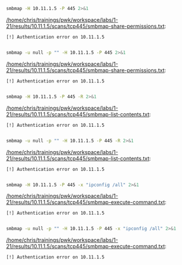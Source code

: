 ```bash
smbmap -H 10.11.1.5 -P 445 2>&1
```

[/home/chris/trainings/pwk/workspace/labs/1-21/results/10.11.1.5/scans/tcp445/smbmap-share-permissions.txt](file:///home/chris/trainings/pwk/workspace/labs/1-21/results/10.11.1.5/scans/tcp445/smbmap-share-permissions.txt):

```
[!] Authentication error on 10.11.1.5


```
```bash
smbmap -u null -p "" -H 10.11.1.5 -P 445 2>&1
```

[/home/chris/trainings/pwk/workspace/labs/1-21/results/10.11.1.5/scans/tcp445/smbmap-share-permissions.txt](file:///home/chris/trainings/pwk/workspace/labs/1-21/results/10.11.1.5/scans/tcp445/smbmap-share-permissions.txt):

```
[!] Authentication error on 10.11.1.5


```
```bash
smbmap -H 10.11.1.5 -P 445 -R 2>&1
```

[/home/chris/trainings/pwk/workspace/labs/1-21/results/10.11.1.5/scans/tcp445/smbmap-list-contents.txt](file:///home/chris/trainings/pwk/workspace/labs/1-21/results/10.11.1.5/scans/tcp445/smbmap-list-contents.txt):

```
[!] Authentication error on 10.11.1.5


```
```bash
smbmap -u null -p "" -H 10.11.1.5 -P 445 -R 2>&1
```

[/home/chris/trainings/pwk/workspace/labs/1-21/results/10.11.1.5/scans/tcp445/smbmap-list-contents.txt](file:///home/chris/trainings/pwk/workspace/labs/1-21/results/10.11.1.5/scans/tcp445/smbmap-list-contents.txt):

```
[!] Authentication error on 10.11.1.5


```
```bash
smbmap -H 10.11.1.5 -P 445 -x "ipconfig /all" 2>&1
```

[/home/chris/trainings/pwk/workspace/labs/1-21/results/10.11.1.5/scans/tcp445/smbmap-execute-command.txt](file:///home/chris/trainings/pwk/workspace/labs/1-21/results/10.11.1.5/scans/tcp445/smbmap-execute-command.txt):

```
[!] Authentication error on 10.11.1.5


```
```bash
smbmap -u null -p "" -H 10.11.1.5 -P 445 -x "ipconfig /all" 2>&1
```

[/home/chris/trainings/pwk/workspace/labs/1-21/results/10.11.1.5/scans/tcp445/smbmap-execute-command.txt](file:///home/chris/trainings/pwk/workspace/labs/1-21/results/10.11.1.5/scans/tcp445/smbmap-execute-command.txt):

```
[!] Authentication error on 10.11.1.5


```
